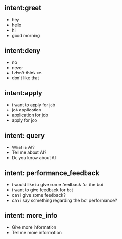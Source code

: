 ## intent:greet
- hey
- hello
- hi
- good morning

## intent:deny
- no
- never
- I don't think so
- don't like that

## intent:apply
- i want to apply for job
- job application
- application for job
- apply for job

## intent: query
- What is AI?
- Tell me about AI?
- Do you know about AI

## intent: performance_feedback
- i would like to give some feedback for the bot
- i want to give feedback for bot
- can i give some feedback?
- can i say something regarding the bot performance?

## intent: more_info
- Give more information
- Tell me more information
